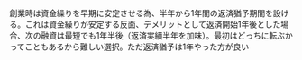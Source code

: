 創業時は資金繰りを早期に安定させる為、半年から1年間の返済猶予期間を設ける。これは資金繰りが安定する反面、デメリットとして返済開始1年後とした場合、次の融資は最短でも1年半後（返済実績半年を加味）。最初はどっちに転ぶかってこともあるから難しい選択。ただ返済猶予は1年やった方が良い